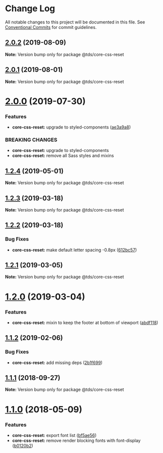 # Change Log

All notable changes to this project will be documented in this file.
See [Conventional Commits](https://conventionalcommits.org) for commit guidelines.

## [2.0.2](https://github.com/telusdigital/tds/compare/@tds/core-css-reset@2.0.1...@tds/core-css-reset@2.0.2) (2019-08-09)

**Note:** Version bump only for package @tds/core-css-reset





## [2.0.1](https://github.com/telusdigital/tds/compare/@tds/core-css-reset@2.0.0...@tds/core-css-reset@2.0.1) (2019-08-01)

**Note:** Version bump only for package @tds/core-css-reset





# [2.0.0](https://github.com/telusdigital/tds/compare/@tds/core-css-reset@1.2.4...@tds/core-css-reset@2.0.0) (2019-07-30)


### Features

* **core-css-reset:** upgrade to styled-components ([ae3a9a8](https://github.com/telusdigital/tds/commit/ae3a9a8))


### BREAKING CHANGES

* **core-css-reset:** upgrade to styled-components
* **core-css-reset:** remove all Sass styles and mixins





## [1.2.4](https://github.com/telusdigital/tds/compare/@tds/core-css-reset@1.2.3...@tds/core-css-reset@1.2.4) (2019-05-01)

**Note:** Version bump only for package @tds/core-css-reset





## [1.2.3](https://github.com/telusdigital/tds/compare/@tds/core-css-reset@1.2.2...@tds/core-css-reset@1.2.3) (2019-03-18)

**Note:** Version bump only for package @tds/core-css-reset





## [1.2.2](https://github.com/telusdigital/tds/compare/@tds/core-css-reset@1.2.1...@tds/core-css-reset@1.2.2) (2019-03-18)


### Bug Fixes

* **core-css-reset:** make default letter spacing -0.8px ([612bc57](https://github.com/telusdigital/tds/commit/612bc57))





## [1.2.1](https://github.com/telusdigital/tds/compare/@tds/core-css-reset@1.2.0...@tds/core-css-reset@1.2.1) (2019-03-05)

**Note:** Version bump only for package @tds/core-css-reset





# [1.2.0](https://github.com/telusdigital/tds/compare/@tds/core-css-reset@1.1.2...@tds/core-css-reset@1.2.0) (2019-03-04)


### Features

* **core-css-reset:** mixin to keep the footer at bottom of viewport ([abdf118](https://github.com/telusdigital/tds/commit/abdf118))





## [1.1.2](https://github.com/telusdigital/tds/compare/@tds/core-css-reset@1.1.1...@tds/core-css-reset@1.1.2) (2019-02-06)


### Bug Fixes

* **core-css-reset:** add missing deps ([2b1f699](https://github.com/telusdigital/tds/commit/2b1f699))





<a name="1.1.1"></a>
## [1.1.1](https://github.com/telusdigital/tds/compare/@tds/core-css-reset@1.1.0...@tds/core-css-reset@1.1.1) (2018-09-27)




**Note:** Version bump only for package @tds/core-css-reset

<a name="1.1.0"></a>
# [1.1.0](https://github.com/telusdigital/tds/compare/@tds/core-css-reset@1.0.0...@tds/core-css-reset@1.1.0) (2018-05-09)


### Features

* **core-css-reset:** export font list ([bf5ae56](https://github.com/telusdigital/tds/commit/bf5ae56))
* **core-css-reset:** remove render blocking fonts with font-display ([b0120b2](https://github.com/telusdigital/tds/commit/b0120b2))
